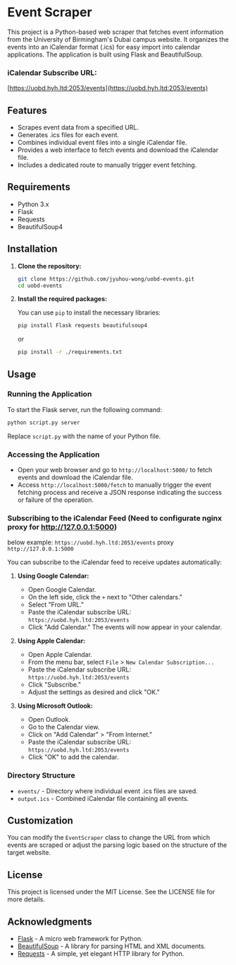 # Event Scraper

This project is a Python-based web scraper that fetches event information from the University of Birmingham's Dubai campus website. It organizes the events into an iCalendar format (.ics) for easy import into calendar applications. The application is built using Flask and BeautifulSoup.

### iCalendar Subscribe URL:
[https://uobd.hyh.ltd:2053/events](https://uobd.hyh.ltd:2053/events)

## Features

- Scrapes event data from a specified URL.
- Generates .ics files for each event.
- Combines individual event files into a single iCalendar file.
- Provides a web interface to fetch events and download the iCalendar file.
- Includes a dedicated route to manually trigger event fetching.

## Requirements

- Python 3.x
- Flask
- Requests
- BeautifulSoup4

## Installation

1. **Clone the repository:**

   ```bash
   git clone https://github.com/jyuhou-wong/uobd-events.git
   cd uobd-events
   ```

2. **Install the required packages:**

   You can use `pip` to install the necessary libraries:

   ```bash
   pip install Flask requests beautifulsoup4
   ```

   or
   
   ```bash
   pip install -r ./requirements.txt
   ```

## Usage

### Running the Application

To start the Flask server, run the following command:

```bash
python script.py server
```

Replace `script.py` with the name of your Python file.

### Accessing the Application

- Open your web browser and go to `http://localhost:5000/` to fetch events and download the iCalendar file.
- Access `http://localhost:5000/fetch` to manually trigger the event fetching process and receive a JSON response indicating the success or failure of the operation.

### Subscribing to the iCalendar Feed (Need to configurate nginx proxy for http://127.0.0.1:5000)

below example: `https://uobd.hyh.ltd:2053/events` proxy `http://127.0.0.1:5000`

You can subscribe to the iCalendar feed to receive updates automatically:

1. **Using Google Calendar:**
   - Open Google Calendar.
   - On the left side, click the `+` next to "Other calendars."
   - Select "From URL."
   - Paste the iCalendar subscribe URL: `https://uobd.hyh.ltd:2053/events`
   - Click "Add Calendar." The events will now appear in your calendar.

2. **Using Apple Calendar:**
   - Open Apple Calendar.
   - From the menu bar, select `File` > `New Calendar Subscription...`
   - Paste the iCalendar subscribe URL: `https://uobd.hyh.ltd:2053/events`
   - Click "Subscribe."
   - Adjust the settings as desired and click "OK."

3. **Using Microsoft Outlook:**
   - Open Outlook.
   - Go to the Calendar view.
   - Click on "Add Calendar" > "From Internet."
   - Paste the iCalendar subscribe URL: `https://uobd.hyh.ltd:2053/events`
   - Click "OK" to add the calendar.

### Directory Structure

- `events/` - Directory where individual event .ics files are saved.
- `output.ics` - Combined iCalendar file containing all events.

## Customization

You can modify the `EventScraper` class to change the URL from which events are scraped or adjust the parsing logic based on the structure of the target website.

## License

This project is licensed under the MIT License. See the LICENSE file for more details.

## Acknowledgments

- [Flask](https://flask.palletsprojects.com/) - A micro web framework for Python.
- [BeautifulSoup](https://www.crummy.com/software/BeautifulSoup/) - A library for parsing HTML and XML documents.
- [Requests](https://requests.readthedocs.io/en/latest/) - A simple, yet elegant HTTP library for Python.